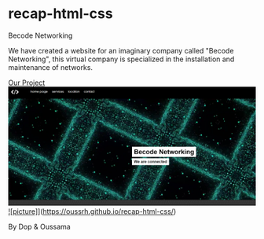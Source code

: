 # recap-html-css
Becode Networking

We have created a website for an imaginary company called "Becode Networking", this virtual company is specialized in the installation and maintenance of networks.

[Our Project](https://oussrh.github.io/recap-html-css/)
![picture](img/newlines.png)
[![picture]](img/newlines.png)](https://oussrh.github.io/recap-html-css/)

By Dop & Oussama
